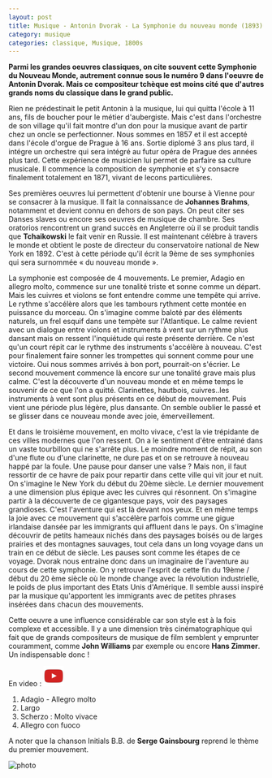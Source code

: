 ```yaml
---
layout: post
title: Musique - Antonin Dvorak - La Symphonie du nouveau monde (1893)
category: musique
categories: classique, Musique, 1800s
---
```


**Parmi les grandes oeuvres classiques, on cite souvent cette Symphonie du Nouveau Monde, autrement connue sous le numéro 9 dans l'oeuvre de Antonin Dvorak. Mais ce compositeur tchèque est moins cité que d'autres grands noms du classique dans le grand public.**


Rien ne prédestinait le petit Antonin à la musique, lui qui quitta l'école à 11 ans, fils de boucher pour le métier d'aubergiste. Mais c'est dans l'orchestre de son village qu'il fait montre d'un don pour la musique avant de partir chez un oncle se perfectionner. Nous sommes en 1857 et il est accepté dans l'école d'orgue de Prague à 16 ans. Sortie diplomé 3 ans plus tard, il intégre un orchestre qui sera intégré au futur opéra de Prague des années plus tard. Cette expérience de musicien lui permet de parfaire sa culture musicale. Il commence la composition de symphonie et s'y consacre finalement totalement en 1871, vivant de lecons particulières.

Ses premières oeuvres lui permettent d'obtenir une bourse à Vienne pour se consacrer à la musique. Il fait la connaissance de **Johannes Brahms**, notamment et devient connu en dehors de son pays. On peut citer ses Danses slaves ou encore ses oeuvres de musique de chambre. Ses oratorios rencontrent un grand succès en Angleterre où il se produit tandis que **Tchaikowski** le fait venir en Russie. Il est maintenant célèbre à travers le monde et obtient le poste de directeur du conservatoire national de New York en 1892. C'est à cette période qu'il écrit la 9ème de ses symphonies qui sera surnommée « du nouveau monde ».

La symphonie est composée de 4 mouvements. Le premier, Adagio en allegro molto, commence sur une tonalité triste et sonne comme un départ. Mais les cuivres et violons se font entendre comme une tempête qui arrive. Le rythme s'accélère alors que les tambours rythment cette montée en puissance du morceau. On s'imagine comme baloté par des éléments naturels, un frel esquif dans une tempète sur l'Atlantique. Le calme revient avec un dialogue entre violons et instruments à vent sur un rythme plus dansant mais on ressent l'inquiétude qui reste présente derrière. Ce n'est qu'un court répit car le rythme des instruments s'accélère à nouveau. C'est pour finalement faire sonner les trompettes qui sonnent comme pour une victoire. Oui nous sommes arrivés à bon port, pourrait-on s'écrier. Le second mouvement commence là encore sur une tonalité grave mais plus calme. C'est la découverte d'un nouveau monde et en même temps le souvenir de ce que l'on a quitté. Clarinettes, hautbois, cuivres..les instruments à vent sont plus présents en ce début de mouvement. Puis vient une période plus légère, plus dansante. On semble oublier le passé et se glisser dans ce nouveau monde avec joie, émerveillement.

Et dans le troisième mouvement, en molto vivace, c'est la vie trépidante de ces villes modernes que l'on ressent. On a le sentiment d'être entrainé dans un vaste tourbillon qui ne s'arrête plus. Le moindre moment de répit, au son d'une flute ou d'une clarinette, ne dure pas et on se retrouve à nouveau happé par la foule. Une pause pour danser une valse ? Mais non, il faut ressortir de ce havre de paix pour repartir dans cette ville qui vit jour et nuit. On s'imagine le New York du début du 20ème siècle. Le dernier mouvement a une dimension plus épique avec les cuivres qui résonnent. On s'imagine partir à la découverte de ce gigantesque pays, voir des paysages grandioses. C'est l'aventure qui est là devant nos yeux. Et en même temps la joie avec ce mouvement qui s'accélère parfois comme une gigue irlandaise dansée par les immigrants qui affluent dans le pays. On s'imagine découvrir de petits hameaux nichés dans des paysages boisés ou de larges prairies et des montagnes sauvages, tout cela dans un long voyage dans un train en ce début de siècle. Les pauses sont comme les étapes de ce voyage. Dvorak nous entraine donc dans un imaginaire de l'aventure au cours de cette symphonie. On y retrouve l'esprit de cette fin du 19ème / début du 20 ème siècle où le monde change avec la révolution industrielle, le poids de plus important des Etats Unis d'Amérique. Il semble aussi inspiré par la musique qu'apportent les immigrants avec de petites phrases insérées dans chacun des mouvements.

Cette oeuvre a une influence considérable car son style est à la fois complexe et accessible. Il y a une dimension très cinématographique qui fait que de grands compositeurs de musique de film semblent y emprunter couramment, comme **John Williams** par exemple ou encore **Hans Zimmer**. Un indispensable donc !

En video : [![video](/images/youtube.png)](https://www.youtube.com/watch?v=WuqyfEyNXQo)

1. Adagio - Allegro molto 
2. Largo 
3. Scherzo : Molto vivace 
4. Allegro con fuoco

A noter que la chanson Initials B.B. de **Serge Gainsbourg** reprend le thème du premier mouvement.

![photo](https://filedn.eu/llqi9IBxlYouGRXYG2xlROb/img/2010/dvorakmonde.jpg)
